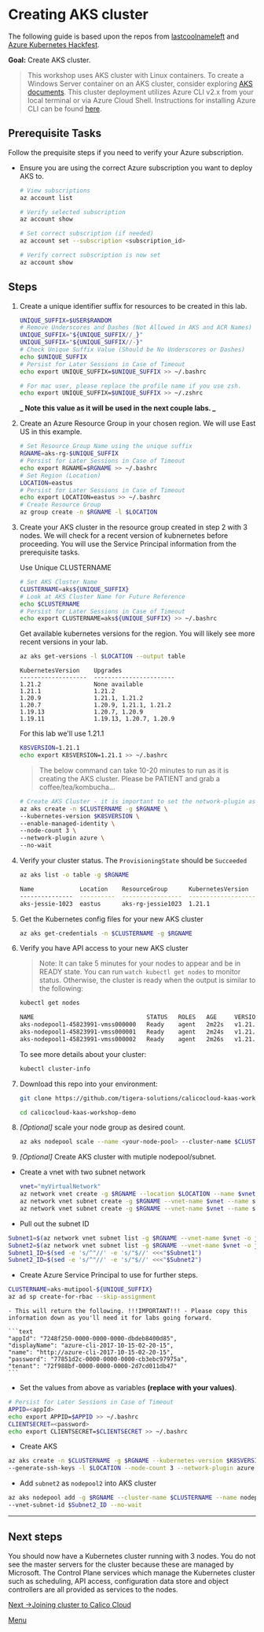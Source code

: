 # Creating AKS cluster

The following guide is based upon the repos from [lastcoolnameleft](https://github.com/lastcoolnameleft/kubernetes-workshop/blob/master/create-aks-cluster.md) and [Azure Kubernetes Hackfest](https://github.com/Azure/kubernetes-hackfest/tree/master/labs/create-aks-cluster#readme).


**Goal:** Create AKS cluster.

> This workshop uses AKS cluster with Linux containers. To create a Windows Server container on an AKS cluster, consider exploring [AKS documents](https://docs.microsoft.com/en-us/azure/aks/windows-container-cli). This cluster deployment utilizes Azure CLI v2.x from your local terminal or via Azure Cloud Shell. Instructions for installing Azure CLI can be found [here](https://docs.microsoft.com/en-us/cli/azure/install-azure-cli).


## Prerequisite Tasks

Follow the prequisite steps if you need to verify your Azure subscription.

- Ensure you are using the correct Azure subscription you want to deploy AKS to.
    
	```bash
	# View subscriptions
	az account list   
 
    # Verify selected subscription
    az account show
    ```
    
    ```bash
    # Set correct subscription (if needed)
    az account set --subscription <subscription_id>
  
    # Verify correct subscription is now set
    az account show
    ```
    


## Steps

1.  Create a unique identifier suffix for resources to be created in this lab.
    
	```bash
    UNIQUE_SUFFIX=$USER$RANDOM
    # Remove Underscores and Dashes (Not Allowed in AKS and ACR Names)
    UNIQUE_SUFFIX="${UNIQUE_SUFFIX//_}"
    UNIQUE_SUFFIX="${UNIQUE_SUFFIX//-}"
    # Check Unique Suffix Value (Should be No Underscores or Dashes)
    echo $UNIQUE_SUFFIX
    # Persist for Later Sessions in Case of Timeout
    echo export UNIQUE_SUFFIX=$UNIQUE_SUFFIX >> ~/.bashrc

    # For mac user, please replace the profile name if you use zsh.
    echo export UNIQUE_SUFFIX=$UNIQUE_SUFFIX >> ~/.zshrc
	```
    
    **_ Note this value as it will be used in the next couple labs. _**
	
2. Create an Azure Resource Group in your chosen region. We will use East US in this example.

    ```bash
    # Set Resource Group Name using the unique suffix
    RGNAME=aks-rg-$UNIQUE_SUFFIX
    # Persist for Later Sessions in Case of Timeout
    echo export RGNAME=$RGNAME >> ~/.bashrc
    # Set Region (Location)
    LOCATION=eastus
    # Persist for Later Sessions in Case of Timeout
    echo export LOCATION=eastus >> ~/.bashrc
    # Create Resource Group
    az group create -n $RGNAME -l $LOCATION
    ```
    
3.  Create your AKS cluster in the resource group created in step 2 with 3 nodes. We will check for a recent version of kubnernetes before proceeding. You will use the Service Principal information from the prerequisite tasks.
    
    Use Unique CLUSTERNAME
    
    ```bash
    # Set AKS Cluster Name
    CLUSTERNAME=aks${UNIQUE_SUFFIX}
    # Look at AKS Cluster Name for Future Reference
    echo $CLUSTERNAME
    # Persist for Later Sessions in Case of Timeout
    echo export CLUSTERNAME=aks${UNIQUE_SUFFIX} >> ~/.bashrc
    ```
    
    Get available kubernetes versions for the region. You will likely see more recent versions in your lab.
    
    ```bash
    az aks get-versions -l $LOCATION --output table
    ```
    ```
    KubernetesVersion    Upgrades
    -------------------  -----------------------
    1.21.2               None available
    1.21.1               1.21.2
    1.20.9               1.21.1, 1.21.2
    1.20.7               1.20.9, 1.21.1, 1.21.2
    1.19.13              1.20.7, 1.20.9
    1.19.11              1.19.13, 1.20.7, 1.20.9
    ```
    
    For this lab we'll use 1.21.1
    
    ```bash
    K8SVERSION=1.21.1
    echo export K8SVERSION=1.21.1 >> ~/.bashrc
    ```
    
    > The below command can take 10-20 minutes to run as it is creating the AKS cluster. Please be PATIENT and grab a coffee/tea/kombucha...
    
    ```bash
    # Create AKS Cluster - it is important to set the network-plugin as azure in order to connec to Calico Cloud
    az aks create -n $CLUSTERNAME -g $RGNAME \
    --kubernetes-version $K8SVERSION \
    --enable-managed-identity \
    --node-count 3 \
    --network-plugin azure \
    --no-wait
    
    ```
    
4.  Verify your cluster status. The `ProvisioningState` should be `Succeeded`
    
    ```bash
    az aks list -o table -g $RGNAME
    ```
    
    ```bash
    Name             Location    ResourceGroup      KubernetesVersion    ProvisioningState    Fqdn
    ---------------  ----------  -----------------  -------------------  -------------------  ----------------------------------------------------------------
    aks-jessie-1023  eastus      aks-rg-jessie1023  1.21.1               Succeeded            aks-jessie-aks-rg-jessie102-03cfb8-42907c98.hcp.eastus.azmk8s.io
    ```
    
5.  Get the Kubernetes config files for your new AKS cluster
    
    ```bash
    az aks get-credentials -n $CLUSTERNAME -g $RGNAME
    ```
    
6.  Verify you have API access to your new AKS cluster
    
    > Note: It can take 5 minutes for your nodes to appear and be in READY state. You can run `watch kubectl get nodes` to monitor status. Otherwise, the cluster is ready when the output is similar to the following:
    
	```bash
	kubectl get nodes
	```
    
	```bash
	NAME                                STATUS   ROLES   AGE     VERSION
    aks-nodepool1-45823991-vmss000000   Ready    agent   2m22s   v1.21.1
    aks-nodepool1-45823991-vmss000001   Ready    agent   2m24s   v1.21.1
    aks-nodepool1-45823991-vmss000002   Ready    agent   2m26s   v1.21.1
	```

	To see more details about your cluster:
	```bash
	kubectl cluster-info
	```
	
7. Download this repo into your environment:

    ```bash
    git clone https://github.com/tigera-solutions/calicocloud-kaas-workshop-demo.git

    cd calicocloud-kaas-workshop-demo
    ```

8. *[Optional]* scale your node group as desired count.    

    ```bash
    az aks nodepool scale --name <your-node-pool> --cluster-name $CLUSTERNAME -g $RGNAME --node-count 3
    ``` 

9. *[Optional]* Create AKS cluster with mutiple nodepool/subnet.

 - Create a vnet with two subnet network
   ```bash
   vnet="myVirtualNetwork"
   az network vnet create -g $RGNAME --location $LOCATION --name $vnet --address-prefixes 10.0.0.0/8 -o none 
   az network vnet subnet create -g $RGNAME --vnet-name $vnet --name subnet1 --address-prefixes 10.240.0.0/16 -o none 
   az network vnet subnet create -g $RGNAME --vnet-name $vnet --name subnet2 --address-prefixes 10.241.0.0/16 -o none
   
   ```

  - Pull out the subnet ID
   ```bash
   Subnet1=$(az network vnet subnet list -g $RGNAME --vnet-name $vnet -o json | jq -c '.[] | select( .type == "Microsoft.Network/virtualNetworks/subnets")' | jq .id | awk 'NR==1{print $1 }')
   Subnet2=$(az network vnet subnet list -g $RGNAME --vnet-name $vnet -o json | jq -c '.[] | select( .type == "Microsoft.Network/virtualNetworks/subnets")' | jq .id | awk 'NR==2{print $1 }')
   Subnet1_ID=$(sed -e 's/^"//' -e 's/"$//' <<<"$Subnet1")
   Subnet2_ID=$(sed -e 's/^"//' -e 's/"$//' <<<"$Subnet2")
   ```

  - Create Azure Service Principal to use for further steps.
   ```bash
   CLUSTERNAME=aks-mutipool-${UNIQUE_SUFFIX}
   az ad sp create-for-rbac --skip-assignment
   ```

    - This will return the following. !!!IMPORTANT!!! - Please copy this information down as you'll need it for labs going forward.

	```text
	"appId": "7248f250-0000-0000-0000-dbdeb8400d85",
	"displayName": "azure-cli-2017-10-15-02-20-15",
	"name": "http://azure-cli-2017-10-15-02-20-15",
	"password": "77851d2c-0000-0000-0000-cb3ebc97975a",
	"tenant": "72f988bf-0000-0000-0000-2d7cd011db47"
	```

  - Set the values from above as variables **(replace <appid><password>with your values)</password></appid>**.

   ```bash
   # Persist for Later Sessions in Case of Timeout
   APPID=<appId>
   echo export APPID=$APPID >> ~/.bashrc
   CLIENTSECRET=<password>
   echo export CLIENTSECRET=$CLIENTSECRET >> ~/.bashrc
   ```

  - Create AKS

   ```bash
   az aks create -n $CLUSTERNAME -g $RGNAME --kubernetes-version $K8SVERSION --service-principal $APPID --client-secret $CLIENTSECRET \
   --generate-ssh-keys -l $LOCATION --node-count 3 --network-plugin azure --vnet-subnet-id $Subnet1_ID --no-wait
   ``` 
  
  - Add `subnet2` as `nodepool2` into AKS cluster 
   ```bash
   az aks nodepool add -g $RGNAME --cluster-name $CLUSTERNAME --name nodepool2 --node-count 3 \
   --vnet-subnet-id $Subnet2_ID --no-wait
   ```




--- 
## Next steps

You should now have a Kubernetes cluster running with 3 nodes. You do not see the master servers for the cluster because these are managed by Microsoft. The Control Plane services which manage the Kubernetes cluster such as scheduling, API access, configuration data store and object controllers are all provided as services to the nodes.
<br>    


[Next ->Joining cluster to Calico Cloud](../modules/joining-calico-cloud.md)

[Menu](../README.md)